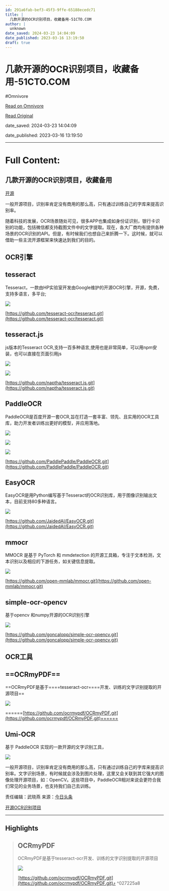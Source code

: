 ```yaml
---
id: 291a6fab-bef3-45f3-9ffe-65188ecedc71
title: |
  几款开源的OCR识别项目，收藏备用-51CTO.COM
author: |
  unknown
date_saved: 2024-03-23 14:04:09
date_published: 2023-03-16 13:19:50
draft: true
---
```


# 几款开源的OCR识别项目，收藏备用-51CTO.COM
#Omnivore

[Read on Omnivore](https://omnivore.app/me/ocr-51-cto-com-18e6c7bfcc7)

[Read Original](https://www.51cto.com/article/749456.html)

date_saved: 2024-03-23 14:04:09

date_published: 2023-03-16 13:19:50

--- 

# Full Content: 

## 几款开源的OCR识别项目，收藏备用

[ 开源](https://www.51cto.com/opensource)

一般开源项目，识别率肯定没有商用的那么高，只有通过训练自己的字库来提高识别率。

随着科技的发展，OCR场景随处可见，很多APP也集成如身份证识别，银行卡识别的功能，包括微信都支持截图文件中的文字提取。现在，各大厂商均有提供各种场景的OCR识别的API。但是，有时候我们也想自己来折腾一下。这时候，就可以借助一些主流开源框架来快速达到我们的目的。

## OCR引擎

## tesseract

Tesseract，一款由HP实验室开发由Google维护的开源OCR引擎，开源，免费，支持多语言，多平台;

![](https://proxy-prod.omnivore-image-cache.app/0x0,syzURkqsMkeYeKiHsHOxBqF6_ZplpuV4hDyD9rKqeJSE/https://s7.51cto.com/oss/202303/16/c6aa21920a7578b113f2722f9bc2b8dbafac51.png)

​[​https://github.com/tesseract-ocr/tesseract.git​](https://github.com/tesseract-ocr/tesseract.git)​

## tesseract.js

js版本的Tesseract OCR,支持一百多种语言,使用也是非常简单，可以用npm安装，也可以直接在页面引用js

![](https://proxy-prod.omnivore-image-cache.app/0x0,syPMpSTKLteMrvcTdjXfhYmBL20qVUdlhoRg7NP9dcAQ/https://s3.51cto.com/oss/202303/16/a8390b855b1d03e76e80088d124475d4e2e1f4.png)

![](https://proxy-prod.omnivore-image-cache.app/0x0,sDPP4SPZP90si-WRuJgmKjny4clpiK5mIdS0-9L7aaqQ/https://s7.51cto.com/oss/202303/16/45f234886f26238b9b68009d39f8c3af29bda0.png)

​[​https://github.com/naptha/tesseract.js.git​](https://github.com/naptha/tesseract.js.git)​

## PaddleOCR

PaddleOCR是百度开源一套OCR,旨在打造一套丰富、领先、且实用的OCR工具库，助力开发者训练出更好的模型，并应用落地。

![](https://proxy-prod.omnivore-image-cache.app/0x0,sYPyD-HI-dM4dcBzd6GT3jLff3PLpX2yYFbPIS6ppkeI/https://s9.51cto.com/oss/202303/16/79be7951664d190c4074373881eba82455126d.png)

![](https://proxy-prod.omnivore-image-cache.app/0x0,sIx2yxiLz6QN3dl4Nphbn787yI9EWPSsnFLMiRIuKKOg/https://s3.51cto.com/oss/202303/16/b4730883246d2a17a8398237a00c34daf3523e.png)

![](https://proxy-prod.omnivore-image-cache.app/0x0,sq54b3Fqh-aQd03HLkevHw_9xIrQhnFQCZFxjfPaclvA/https://s2.51cto.com/oss/202303/16/6136da2079c2b82300f549c04aa03cdc5c69d0.png)

​[​https://github.com/PaddlePaddle/PaddleOCR.git​](https://github.com/PaddlePaddle/PaddleOCR.git)​

## EasyOCR

EasyOCR是用Python编写基于Tesseract的OCR识别库，用于图像识别输出文本，目前支持80多种语言。

![](https://proxy-prod.omnivore-image-cache.app/0x0,sM0hOQHxouVAm8I8dKjGis9DPPg_N-e0coh0DSJ8VcsA/https://s7.51cto.com/oss/202303/16/d3b0e8f85596a02a71e713d3a26b0f5d44cbca.png)

​[​https://github.com/JaidedAI/EasyOCR.git​](https://github.com/JaidedAI/EasyOCR.git)​

## mmocr

MMOCR 是基于 PyTorch 和 mmdetection 的开源工具箱，专注于文本检测，文本识别以及相应的下游任务，如关键信息提取。

![](https://proxy-prod.omnivore-image-cache.app/0x0,sdsGbHn2oMxFlGn7fMfRSI6MkzsxOF70DZASGLtJ2LkE/https://s5.51cto.com/oss/202303/16/164e73e76770e13b7ef6509fdc76ba5e94a7c1.png)

​[​https://github.com/open-mmlab/mmocr.git​](https://github.com/open-mmlab/mmocr.git)​

## simple-ocr-opencv

基于opencv 和numpy开源的OCR识别引擎

![](https://proxy-prod.omnivore-image-cache.app/0x0,s5zKcT4xwHvFqE1OSA0SuVP4y7NxMCUIeivIdU3mfQi0/https://s5.51cto.com/oss/202303/16/f70d249713fffac6e266457f00ac2d61fd9014.png)

​[​https://github.com/goncalopp/simple-ocr-opencv.git​](https://github.com/goncalopp/simple-ocr-opencv.git)​

## OCR工具

## ==OCRmyPDF==

==OCRmyPDF是基于====tesseract-ocr====开发、训练的文字识别提取的开源项目==

![](https://proxy-prod.omnivore-image-cache.app/0x0,st8ISEZ9GB7bZ6l6ReWdq5dTlzHMfnGxuII1EjbHxhh0/https://s6.51cto.com/oss/202303/16/e7b351d082d8bd79c658680043a3e6ca0347bd.png)

==​====[​https://github.com/ocrmypdf/OCRmyPDF.git​](https://github.com/ocrmypdf/OCRmyPDF.git)====​==

## Umi-OCR

基于 PaddleOCR 实现的一款开源的文字识别工具，

![](https://proxy-prod.omnivore-image-cache.app/0x0,sbeDK0vJbuylsyCrzqIpYO3p8NRKFVVI87Wyd4zg_DJU/https://s4.51cto.com/oss/202303/16/265368854055f5a2fb4820a7b73588a00a51ce.png)

一般开源项目，识别率肯定没有商用的那么高，只有通过训练自己的字库来提高识别率。文字识别场景，有时候就会涉及到图片处理，这里又会关联到其它强大的图像处理开源项目，如：OpenCV。这些项目中，PaddleOCR相对来说会更符合我们常见的业务场景，也支持我们自己去训练。

责任编辑：武晓燕  来源：[今日头条](https://www.toutiao.com/article/7211067985572971042/?app=news%5Farticle×tamp=1678958335&use%5Fnew%5Fstyle=1&req%5Fid=20230316171854037BAAB72389050018F0&group%5Fid=7211067985572971042&share%5Ftoken=21D1E37E-9B9A-470C-B2D1-B156C218A94D&tt%5Ffrom=weixin&utm%5Fsource=weixin&utm%5Fmedium=toutiao%5Fios&utm%5Fcampaign=client%5Fshare&wxshare%5Fcount=1&source=m%5Fredirect&wid=1678958353183)

[开源](https://so.51cto.com/?keywords=%E5%BC%80%E6%BA%90)[OCR](https://so.51cto.com/?keywords=OCR)[识别项目](https://so.51cto.com/?keywords=%E8%AF%86%E5%88%AB%E9%A1%B9%E7%9B%AE)

---

## Highlights

> ## OCRmyPDF
> 
> OCRmyPDF是基于tesseract-ocr开发、训练的文字识别提取的开源项目
> 
> ![](https://proxy-prod.omnivore-image-cache.app/0x0,st8ISEZ9GB7bZ6l6ReWdq5dTlzHMfnGxuII1EjbHxhh0/https://s6.51cto.com/oss/202303/16/e7b351d082d8bd79c658680043a3e6ca0347bd.png)
> 
> ​[​https://github.com/ocrmypdf/OCRmyPDF.git​](https://github.com/ocrmypdf/OCRmyPDF.git)​ [⤴️](https://omnivore.app/me/ocr-51-cto-com-18e6c7bfcc7#027225a8-2b66-4019-8e1a-89deb8abb3c7)  ^027225a8

